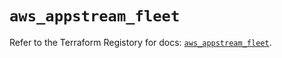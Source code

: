 # `aws_appstream_fleet`

Refer to the Terraform Registory for docs: [`aws_appstream_fleet`](https://registry.terraform.io/providers/hashicorp/aws/4.66.0/docs/resources/appstream_fleet).
